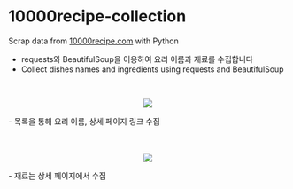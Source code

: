 # 10000recipe-collection
Scrap data from [10000recipe.com](https://www.10000recipe.com/recipe/list.html) with Python

- requests와 BeautifulSoup을 이용하여 요리 이름과 재료를 수집합니다
- Collect dishes names and ingredients using requests and BeautifulSoup
<br>

<p align="center">
  <img src="https://github.com/kseob758/10000recipe-collection/assets/125840318/6d75f251-9685-42e6-b685-19d4475a6a92">
</p>
- 목록을 통해 요리 이름, 상세 페이지 링크 수집
<br>
<br>
<br>
<p align="center">
  <img src="https://github.com/kseob758/10000recipe-collection/assets/125840318/a944bb6b-7907-4f7f-b169-cf1359037831">
</p>
- 재료는 상세 페이지에서 수집
